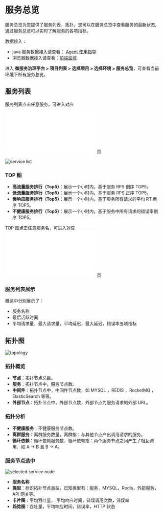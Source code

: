 # 服务总览

服务总览为您提供了服务列表，拓扑，您可以在服务总览中查看服务的最新状态, 通过服务总览可以实时了解服务的各项指标。

数据接入：
- java 服务数据接入请查看： [Agent 使用指导](java-agent-guide.md)
- 浏览器数据接入请查看：[前端监控](browser-monitor-config.md)

进入 **微服务治理平台 > 项目列表 > 选择项目 > 选择环境 > 服务总览**，可查看当前环境下所有服务总览。

## 服务列表

服务列表点击任意服务，可进入对应![服务监控](service-monitor.md)页

![service list](http://terminus-paas.oss-cn-hangzhou.aliyuncs.com/paas-doc/2022/02/25/5f66b863-6cdf-49c7-b074-9d2a9a809c9b.png)

### TOP 图

* **高流量服务排行（Top5）**：展示一个小时内，基于服务 RPS 倒序 TOP5。
* **低流量服务排行（Top5）**：展示一个小时内，基于服务 RPS 正序 TOP5。
* **慢响应服务排行（Top5）**：展示一个小时内，基于服务所有请求的平均 RT 倒序 TOP5。
* **不健康服务排行（Top5）**：展示一个小时内，基于服务中所有请求的错误率倒序 TOP5。

TOP 图点击任意服务名，可进入对应![服务监控](service-monitor.md)页

### 服务列表展示

概览中分别展示了：
- 服务名称
- 最后活跃时间
- 平均请求量，最大请求量，平均延迟，最大延迟，错误率五项指标

## 拓扑图
![topology](http://terminus-paas.oss-cn-hangzhou.aliyuncs.com/paas-doc/2022/02/25/cd2c5177-5a50-420b-a60b-cd675d90a16b.png)

### 拓扑概览
* **节点**：拓扑节点总数。
* **服务**：拓扑节点中，服务节点数。
* **中间件**：拓扑节点中，中间件节点数，如 MYSQL ，REDIS ，RocketMQ ，ElasticSearch 等等。
* **外部节点**：拓扑节点中，外部节点数，外部节点为服务请求的外部 URL。

### 拓扑分析
* **不健康服务**：不健康服务节点数。
* **离群服务**：离群服务数量，离群指：与其他节点产出调用请求的服务。
* **循环依赖**：循环依赖服务数，循环依赖指：两个服务节点之间产生了相互调用，如 A -> B 且 B -> A。

### 服务节点选中

![selected service node](http://terminus-paas.oss-cn-hangzhou.aliyuncs.com/paas-doc/2022/02/25/d4adc7ce-4df4-4be8-8cd6-6475dc5916a5.png)

- **服务名称**
- **类型**：标识拓扑节点类型，已知类型有：服务，MYSQL，Redis，外部服务，API 网关等。
- **卡片图**：平均吞吐量， 平均响应时间，错误调用次数，错误率
- **趋势图**：吞吐量，平均响应时间，错误率，HTTP 状态

